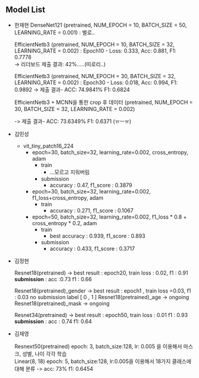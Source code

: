 ## Model List

* 한재현
    DenseNet121 (pretrained, NUM_EPOCH = 10, BATCH_SIZE = 50, LEARNING_RATE = 0.001)
    : 별로..
    
    EfficientNetb3 (pretrained, NUM_EPOCH = 10, BATCH_SIZE = 32, LEARNING_RATE = 0.002) 
    : Epoch10 - Loss: 0.333, Acc: 0.881, F1: 0.7778   
    -> 리더보드 제출 결과: 42%.....(띠로리..)
    
    EfficientNetb3 (pretrained, NUM_EPOCH = 30, BATCH_SIZE = 32, LEARNING_RATE = 0.002) 
    : Epoch30 - Loss: 0.018, Acc: 0.994, F1: 0.9892
    -> 제출 결과- ACC: 74.9841%	F1: 0.6824
    
    EfficientNetb3 + MCNN을 통한 crop 후 데이터 (pretrained, NUM_EPOCH = 30, BATCH_SIZE = 32, LEARNING_RATE = 0.002) 
    
    -> 제출 결과- ACC: 73.6349%	F1: 0.6371   (ㅠㅡㅠ)

* 김민성
    - vit_tiny_patch16_224
        - epoch=30, batch_size=32, learning_rate=0.002, cross_entropy, adam
            - train
                - ...모르고 지워버림
            - submission
                - accuracy : 0.47, f1_score : 0.3879
        - epoch=30, batch_size=32, learning_rate=0.002, f1_loss+cross_entropy, adam
            - train
                - accuracy : 0.271, f1_score : 0.1067
        - epoch=50, batch_size=32, learning_rate=0.002, f1_loss * 0.8 + cross_entropy * 0.2, adam
            - train
                - best accuracy : 0.939, f1_score : 0.893
            - submission
                - accuracy : 0.433, f1_score : 0.3717
    

* 김정현

    Resnet18(pretrained) -> best result : epoch20, train loss : 0.02, f1 : 0.91 **submission** : acc :0.73 f1 : 0.66

    Resnet18(pretrained)_gender -> best result : epoch1 , train loss =0.03, f1 : 0.03 no submission label [ 0 , 1 ]
    Resnet18(pretrained)_age -> ongoing
    Resnet18(pretrained)_mask -> ongoing
    
    Resnet34(pretrained) -> best result : epoch50, train loss : 0.01 f1 : 0.93 **submission** : acc : 0.74 f1: 0.64
    
    

* 김재영  

    Resnext50(pretrained) epoch: 3, batch_size:128, lr: 0.005 을 이용해서 마스크, 성별, 나이 각각 학습  
    Linear(8, 18) epoch: 5, batch_size:128, lr:0.005을 이용해서 18가지 클래스에 대해 분류 -> acc: 73%	f1: 0.6454  
